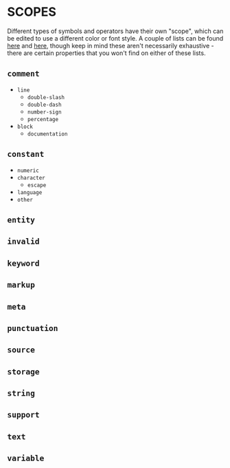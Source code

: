 # SCOPES

Different types of symbols and operators have their own "scope", which can be edited to use a different color or font style. A couple of lists can be found [here](https://www.sublimetext.com/docs/3/scope_naming.html#keyword) and [here](https://macromates.com/manual/en/language_grammars), though keep in mind these aren't necessarily exhaustive - there are certain properties that you won't find on either of these lists.

## `comment`

- `line`
  - `double-slash`
  - `double-dash`
  - `number-sign`
  - `percentage`
- `block`
  - `documentation`

## `constant`

- `numeric`
- `character`
  - `escape`
- `language`
- `other`

## `entity`

## `invalid`

## `keyword`

## `markup`

## `meta`

## `punctuation`

## `source`

## `storage`

## `string`

## `support`

## `text`

## `variable`
